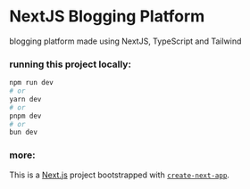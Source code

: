# NextJS Blogging Platform

blogging platform made using NextJS, TypeScript and Tailwind

### running this project locally:

```bash
npm run dev
# or
yarn dev
# or
pnpm dev
# or
bun dev
```

### more:
This is a [Next.js](https://nextjs.org) project bootstrapped with [`create-next-app`](https://nextjs.org/docs/app/api-reference/cli/create-next-app).
